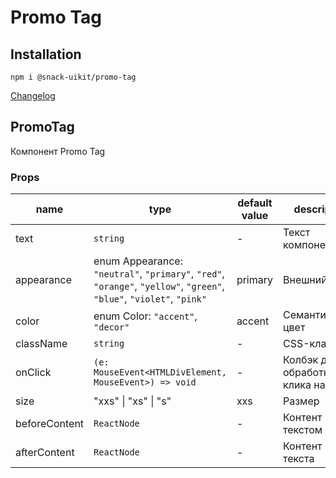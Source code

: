 # Promo Tag

## Installation
`npm i @snack-uikit/promo-tag`

[Changelog](./CHANGELOG.md)



[//]: DOCUMENTATION_SECTION_START
[//]: THIS_SECTION_IS_AUTOGENERATED_PLEASE_DONT_EDIT_IT
## PromoTag
Компонент Promo Tag
### Props
| name | type | default value | description |
|------|------|---------------|-------------|
| text | `string` | - | Текст компонента |
| appearance | enum Appearance: `"neutral"`, `"primary"`, `"red"`, `"orange"`, `"yellow"`, `"green"`, `"blue"`, `"violet"`, `"pink"` | primary | Внешний вид |
| color | enum Color: `"accent"`, `"decor"` | accent | Семантический цвет |
| className | `string` | - | CSS-класс |
| onClick | `(e: MouseEvent<HTMLDivElement, MouseEvent>) => void` | - | Колбэк для обработки клика на тег |
| size | "xxs" \| "xs" \| "s" | xxs | Размер |
| beforeContent | `ReactNode` | - | Контент перед текстом |
| afterContent | `ReactNode` | - | Контент после текста |


[//]: DOCUMENTATION_SECTION_END
